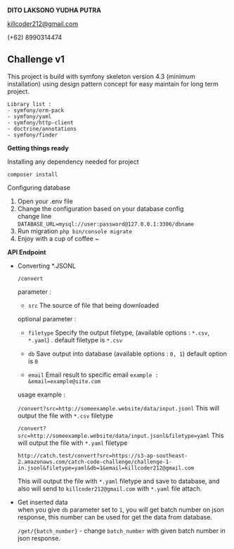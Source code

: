 **DITO LAKSONO YUDHA PUTRA**

killcoder212@gmail.com

(+62) 8990314474

Challenge v1
---
This project is build with symfony skeleton version 4.3 (minimum installation) using design pattern concept for easy maintain for long term project.

```
Library list :
- symfony/orm-pack
- symfony/yaml
- symfony/http-client
- doctrine/annotations
- symfony/finder
```

**Getting things ready**

Installing any dependency needed for project

` composer install `

Configuring database

1. Open your .env file
2. Change the configuration based on your database config  
    change line `DATABASE_URL=mysql://user:password@127.0.0.1:3306/dbname`
3. Run migration
    `php bin/console migrate`
4. Enjoy with a cup of coffee ~

**API Endpoint**

- Converting *.JSONL

    `/convert`
    
    parameter :
    - `src` The source of file that being downloaded
    
    optional parameter :
    - `filetype` Specify the output filetype, (available options : `*.csv`, `*.yaml`) . default filetype is `*.csv`
    
    - `db` Save output into database (available options : `0, 1`) default option is `0`
    
    - `email` Email result to specific email `example : &email=example@site.com`
    
    usage example :
    
    `/convert?src=http://someexample.website/data/input.jsonl` This will output the file with `*.csv` filetype
    
    `/convert?src=http://someexample.website/data/input.jsonl&filetype=yaml` This will output the file with `*.yaml` filetype
    
    `http://catch.test/convert?src=https://s3-ap-southeast-2.amazonaws.com/catch-code-challenge/challenge-1-in.jsonl&filetype=yaml&db=1&email=killcoder212@gmail.com`  
    
    This will output the file with `*.yaml` filetype and save to database, and also will send to `killcoder212@gmail.com` with `*.yaml` file attach.
    
- Get inserted data  
when you give `db` parameter set to `1`, you will get batch number on json response, this number can be used for get the data from database.

    `/get/{batch_number}` - change `batch_number` with given batch number in json response.
